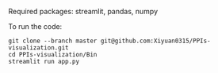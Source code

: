 Required packages: streamlit, pandas, numpy

To run the code:

```
git clone --branch master git@github.com:Xiyuan0315/PPIs-visualization.git
cd PPIs-visualization/Bin
streamlit run app.py
```
